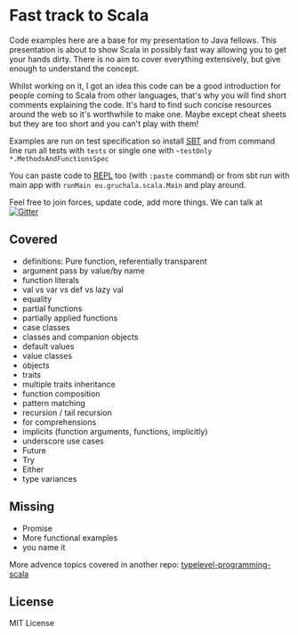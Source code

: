 Fast track to Scala
===========

Code examples here are a base for my presentation to Java fellows. This presentation is about to show Scala in possibly 
fast way allowing you to get your hands dirty. There is no aim to cover everything extensively, but give enough to understand the concept.

Whilst working on it, I got an idea this code can be a good introduction for people coming to Scala from other languages,
that's why you will find short comments explaining the code.
It's hard to find such concise resources around the web so it's worthwhile to make one.
Maybe except cheat sheets but they are too short and you can't play with them!

Examples are run on test specification so install [SBT](http://www.scala-sbt.org/download.html) and from command line
run all tests with `tests` or single one with `~testOnly *.MethodsAndFunctionsSpec`

You can paste code to [REPL](http://www.scala-lang.org/download/install.html) too (with `:paste` command) or
 from sbt run with main app with `runMain eu.gruchala.scala.Main` and play around.

Feel free to join forces, update code, add more things. We can talk at [![Gitter](https://badges.gitter.im/Join%20Chat.svg)](https://gitter.im/leszekgruchala/scala-fast-track)

Covered
---------
 * definitions: Pure function, referentially transparent
 * argument pass by value/by name
 * function literals
 * val vs var vs def vs lazy val
 * equality
 * partial functions
 * partially applied functions
 * case classes
 * classes and companion objects
 * default values
 * value classes
 * objects
 * traits
 * multiple traits inheritance
 * function composition
 * pattern matching
 * recursion / tail recursion
 * for comprehensions
 * implicits (function arguments, functions, implicitly)
 * underscore use cases
 * Future
 * Try
 * Either
 * type variances

Missing
---------
 * Promise
 * More functional examples
 * you name it
 
 More advence topics covered in another repo: [typelevel-programming-scala](https://github.com/leszekgruchala/typelevel-programming-scala)
 
 
License
---------
MIT License
